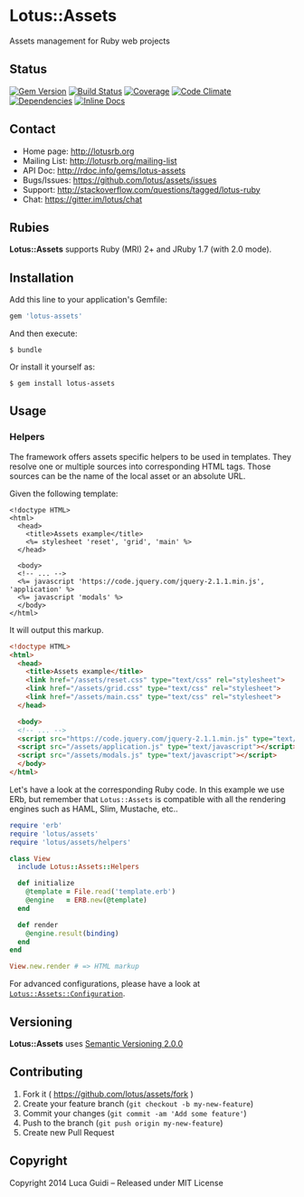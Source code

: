 # Lotus::Assets

Assets management for Ruby web projects

## Status

[![Gem Version](http://img.shields.io/gem/v/lotus-assets.svg)](https://badge.fury.io/rb/lotus-assets)
[![Build Status](http://img.shields.io/travis/lotus/assets/master.svg)](https://travis-ci.org/lotus/assets?branch=master)
[![Coverage](http://img.shields.io/coveralls/lotus/assets/master.svg)](https://coveralls.io/r/lotus/assets)
[![Code Climate](http://img.shields.io/codeclimate/github/lotus/assets.svg)](https://codeclimate.com/github/lotus/assets)
[![Dependencies](http://img.shields.io/gemnasium/lotus/assets.svg)](https://gemnasium.com/lotus/assets)
[![Inline Docs](http://inch-ci.org/github/lotus/assets.svg)](http://inch-ci.org/github/lotus/assets)

## Contact

* Home page: http://lotusrb.org
* Mailing List: http://lotusrb.org/mailing-list
* API Doc: http://rdoc.info/gems/lotus-assets
* Bugs/Issues: https://github.com/lotus/assets/issues
* Support: http://stackoverflow.com/questions/tagged/lotus-ruby
* Chat: https://gitter.im/lotus/chat

## Rubies

__Lotus::Assets__ supports Ruby (MRI) 2+ and JRuby 1.7 (with 2.0 mode).

## Installation

Add this line to your application's Gemfile:

```ruby
gem 'lotus-assets'
```

And then execute:

```shell
$ bundle
```

Or install it yourself as:

```shell
$ gem install lotus-assets
```

## Usage

### Helpers

The framework offers assets specific helpers to be used in templates.
They resolve one or multiple sources into corresponding HTML tags.
Those sources can be the name of the local asset or an absolute URL.

Given the following template:

```erb
<!doctype HTML>
<html>
  <head>
    <title>Assets example</title>
    <%= stylesheet 'reset', 'grid', 'main' %>
  </head>

  <body>
  <!-- ... -->
  <%= javascript 'https://code.jquery.com/jquery-2.1.1.min.js', 'application' %>
  <%= javascript 'modals' %>
  </body>
</html>
```

It will output this markup.

```html
<!doctype HTML>
<html>
  <head>
    <title>Assets example</title>
    <link href="/assets/reset.css" type="text/css" rel="stylesheet">
    <link href="/assets/grid.css" type="text/css" rel="stylesheet">
    <link href="/assets/main.css" type="text/css" rel="stylesheet">
  </head>

  <body>
  <!-- ... -->
  <script src="https://code.jquery.com/jquery-2.1.1.min.js" type="text/javascript"></script>
  <script src="/assets/application.js" type="text/javascript"></script>
  <script src="/assets/modals.js" type="text/javascript"></script>
  </body>
</html>
```

Let's have a look at the corresponding Ruby code.
In this example we use ERb, but remember that `Lotus::Assets` is compatible with
all the rendering engines such as HAML, Slim, Mustache, etc..

```ruby
require 'erb'
require 'lotus/assets'
require 'lotus/assets/helpers'

class View
  include Lotus::Assets::Helpers

  def initialize
    @template = File.read('template.erb')
    @engine   = ERB.new(@template)
  end

  def render
    @engine.result(binding)
  end
end

View.new.render # => HTML markup
```

For advanced configurations, please have a look at
[`Lotus::Assets::Configuration`](https://github.com/lotus/assets/blob/master/lib/lotus/assets/configuration.rb).

## Versioning

__Lotus::Assets__ uses [Semantic Versioning 2.0.0](http://semver.org)

## Contributing

1. Fork it ( https://github.com/lotus/assets/fork )
2. Create your feature branch (`git checkout -b my-new-feature`)
3. Commit your changes (`git commit -am 'Add some feature'`)
4. Push to the branch (`git push origin my-new-feature`)
5. Create new Pull Request

## Copyright

Copyright 2014 Luca Guidi – Released under MIT License
